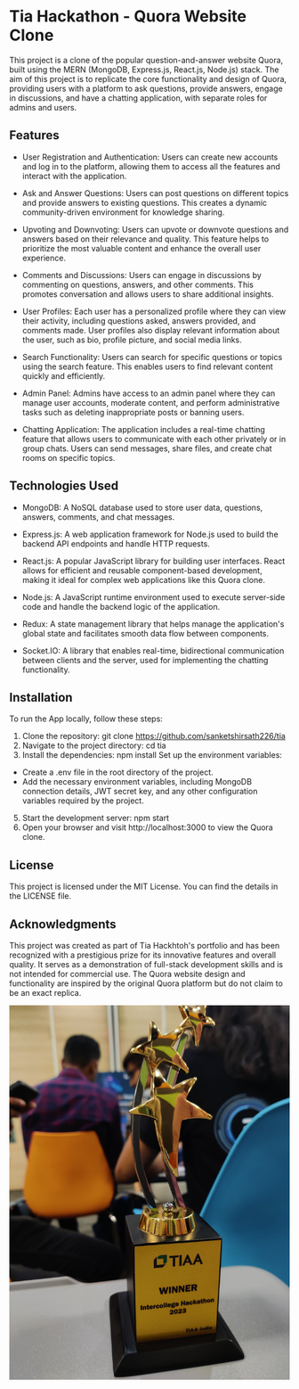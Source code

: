 
# Tia Hackathon - Quora Website Clone

This project is a clone of the popular question-and-answer website Quora, built using the MERN (MongoDB, Express.js, React.js, Node.js) stack. The aim of this project is to replicate the core functionality and design of Quora, providing users with a platform to ask questions, provide answers, engage in discussions, and have a chatting application, with separate roles for admins and users.



## Features

* User Registration and Authentication: Users can create new accounts and log in to the platform, allowing them to access all the features and interact with the application.

* Ask and Answer Questions: Users can post questions on different topics and provide answers to existing questions. This creates a dynamic community-driven environment for knowledge sharing.

* Upvoting and Downvoting: Users can upvote or downvote questions and answers based on their relevance and quality. This feature helps to prioritize the most valuable content and enhance the overall user experience.

* Comments and Discussions: Users can engage in discussions by commenting on questions, answers, and other comments. This promotes conversation and allows users to share additional insights.

* User Profiles: Each user has a personalized profile where they can view their activity, including questions asked, answers provided, and comments made. User profiles also display relevant information about the user, such as bio, profile picture, and social media links.

* Search Functionality: Users can search for specific questions or topics using the search feature. This enables users to find relevant content quickly and efficiently.

* Admin Panel: Admins have access to an admin panel where they can manage user accounts, moderate content, and perform administrative tasks such as deleting inappropriate posts or banning users.

* Chatting Application: The application includes a real-time chatting feature that allows users to communicate with each other privately or in group chats. Users can send messages, share files, and create chat rooms on specific topics.

## Technologies Used

- MongoDB: A NoSQL database used to store user data, questions, answers, comments, and chat messages.

- Express.js: A web application framework for Node.js used to build the backend API endpoints and handle HTTP requests.

- React.js: A popular JavaScript library for building user interfaces. React allows for efficient and reusable component-based development, making it ideal for complex web applications like this Quora clone.

- Node.js: A JavaScript runtime environment used to execute server-side code and handle the backend logic of the application.

- Redux: A state management library that helps manage the application's global state and facilitates smooth data flow between components.

- Socket.IO: A library that enables real-time, bidirectional communication between clients and the server, used for implementing the chatting functionality.

## Installation
To run the App locally, follow these steps:

1. Clone the repository: git clone https://github.com/sanketshirsath226/tia
2. Navigate to the project directory: cd tia
3. Install the dependencies: npm install
Set up the environment variables:
- Create a .env file in the root directory of the project.
- Add the necessary environment variables, including MongoDB connection details, JWT secret key, and any other configuration variables required by the project.
5. Start the development server: npm start
6. Open your browser and visit http://localhost:3000 to view the Quora clone.

## License
This project is licensed under the MIT License. You can find the details in the LICENSE file.

## Acknowledgments
This project was created as part of Tia Hackhtoh's portfolio and has been recognized with a prestigious prize for its innovative features and overall quality. It serves as a demonstration of full-stack development skills and is not intended for commercial use. The Quora website design and functionality are inspired by the original Quora platform but do not claim to be an exact replica.

![Alt text](IMG_20230508_193026.jpg?raw=true "Title")
